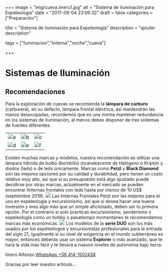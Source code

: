 +++
image = "img/cueva.imeru1.jpg" 
alt = "Sistema de iluminación para Espeleologí­a" 
date = "2017-09-04 23:06:32"
draft = false 
categories = ["Preparación"]

title = "Sistema de iluminación para Espeleologí­a" 
description = "ajouter description" 

tags = ["iluminacion","linterna","noche","cueva"]

+++

# Sistemas de Iluminación
## Recomendaciones
Para la exploración de cuevas se recomienda la **lámpara de carburo** (carburera), en su defecto, lámpara frontal eléctrica, así­ mantendrán las manos desocupadas, recordemos que es una norma mantener redundancia en los sistemas de iluminación, al menos debes disponer de tres sistemas de fuentes diferentes. 

|     |     |     | 
|-----|-----|-----| 
|![](/img/duo1.jpg)a|![](/img/duo2.jpg)b|![](/img/duo3.jpg)c| 
|![](/img/duo6.jpg)d|![](/img/duo7.jpg)e|![](/img/duo8.jpg)f| 

Existen muchas marcas y modelos, nuestra recomendación es utilizar una lámpara hí­brida de bulbo (bombillo) incandescente de Halógeno o Kriptón y diodos (leds) o de leds únicamente. Marcas como **Petzl** y **Black Diamond** son las mejores opciones por su calidad y durabilidad, pero tienen un costo relativo muy alto, así­ que si su presupuesto está algo ajustado puede decidirse por otras marcas, actualmente en el mercado se pueden encontrar linternas frontales con leds hasta por menos de 10 US$ (septiembre 2019).
![](/img/duo4.jpg)
Las linternas Frontales Petzl son las mejores para el uso en espeleologí­a y excursionismo, así­ que si desea hacer una buena inversión y eres algo más que un simple aficionado, deben ser tu primera opción. Por el contrario si solo practicas excursionismo, senderismo o espeleologí­a como un hobby o pasatiempo momentáneo te recomendamos marcas más económicas.
![](/img/duo5.jpg)
Los modelos de la **serie DUO** son los más usados por los espeleólogos y excursionistas profesionales para la entrada del siglo 21, igualmente si su nivel de exigencia en el mundo subterráneo es mayor, entonces deberás usar un sistema **Explorer** o más avanzado, que te hará la vida más fácil y te llevará a nuevos niveles de autonomí­a bajo tierra.

Imerú Alfonzo [WhatsApp +58 414-1502438](https://wa.me/584141502438)

Gracias por leer nuestro artículo...

